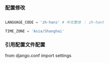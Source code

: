 ### 配置修改

```python

LANGUAGE_CODE = 'zh-hans' # 中文繁体 ： zh-hant

TIME_ZONE = 'Asia/Shanghai' 

```

### 引用配置文件配置
from  django.conf import settings
